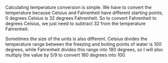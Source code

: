 Calculating temperature conversion is simple. We have to convert the temperature because Celsius and Fahrenheit have different starting points; 0 degrees Celsius is 32 degrees Fahrenheit. So to convert Fahrenheit to degrees Celsius, we just need to subtract 32 from the temperature Fahrenheit.

Sometimes the size of the units is also different. Celsius divides the temperature range between the freezing and boiling points of water is 100 degrees, while Fahrenheit divides this range into 180 degrees, so I will also multiply the value by 5/9 to convert 180 degrees into 100.
